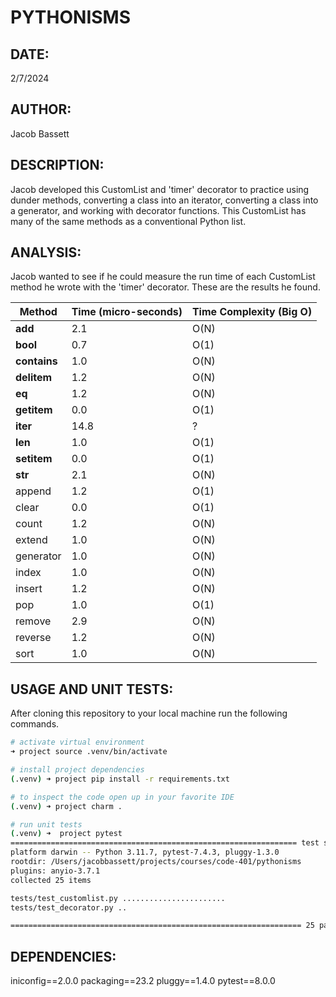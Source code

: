 # PYTHONISMS

## DATE:
2/7/2024

## AUTHOR:
Jacob Bassett

## DESCRIPTION:
Jacob developed this CustomList and 'timer' decorator to practice using dunder methods, converting a class into an iterator, converting a class into a generator, and working with decorator functions. This CustomList has many of the same methods as a conventional Python list.

## ANALYSIS:
Jacob wanted to see if he could measure the run time of each CustomList method he wrote with the 'timer' decorator. These are the results he found.

| Method       | Time (micro-seconds) | Time Complexity (Big O) |
|--------------|----------------------|-------------------------|
| __add__      | 2.1                  | O(N)                    |
| __bool__     | 0.7                  | O(1)                    |
| __contains__ | 1.0                  | O(N)                    |
| __delitem__  | 1.2                  | O(N)                    |
| __eq__       | 1.2                  | O(N)                    |
| __getitem__  | 0.0                  | O(1)                    |
| __iter__     | 14.8                 | ?                       |
| __len__      | 1.0                  | O(1)                    |
| __setitem__  | 0.0                  | O(1)                    |
| __str__      | 2.1                  | O(N)                    |
| append       | 1.2                  | O(1)                    |
| clear        | 0.0                  | O(1)                    |
| count        | 1.2                  | O(N)                    |
| extend       | 1.0                  | O(N)                    |
| generator    | 1.0                  | O(N)                    |
| index        | 1.0                  | O(N)                    |
| insert       | 1.2                  | O(N)                    |
| pop          | 1.0                  | O(1)                    |
| remove       | 2.9                  | O(N)                    |
| reverse      | 1.2                  | O(N)                    |
| sort         | 1.0                  | O(N)                    |


## USAGE AND UNIT TESTS:
After cloning this repository to your local machine run the following commands.

```bash
# activate virtual environment
➜ project source .venv/bin/activate

# install project dependencies
(.venv) ➜ project pip install -r requirements.txt

# to inspect the code open up in your favorite IDE
(.venv) ➜ project charm .

# run unit tests
(.venv) ➜  project pytest
================================================================ test session starts =================================================================
platform darwin -- Python 3.11.7, pytest-7.4.3, pluggy-1.3.0
rootdir: /Users/jacobbassett/projects/courses/code-401/pythonisms
plugins: anyio-3.7.1
collected 25 items

tests/test_customlist.py .......................                                                                                               [ 92%]
tests/test_decorator.py ..                                                                                                                     [100%]

================================================================= 25 passed in 0.02s =================================================================
```


## DEPENDENCIES:
iniconfig==2.0.0
packaging==23.2
pluggy==1.4.0
pytest==8.0.0
